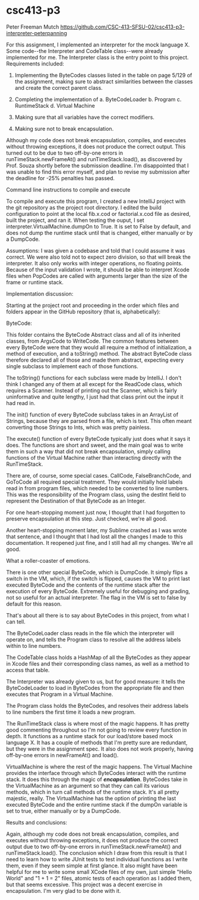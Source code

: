 # csc413-p3


Peter Freeman Mutch
https://github.com/CSC-413-SFSU-02/csc413-p3-interpreter-peterpanning

For this assignment, I implemented an interpreter for the mock language X. Some code--the Interpreter and CodeTable class--were already implemented for me. The Interpreter class is the entry point to this project. Requirements included:

1. Implementing the ByteCodes classes listed in the table on page 5/129 of the assignment, making sure to abstract similarities between the classes and create the correct parent class.

2. Completing the implementation of 
a. ByteCodeLoader
b. Program
c. RuntimeStack
d. Virtual Machine

3. Making sure that all variables have the correct modifiers. 

4. Making sure not to break encapsulation. 


Although my code does not break encapsulation, compiles, and executes without throwing exceptions, it does not produce the correct output. This turned out to be due to two off-by-one errors in runTimeStack.newFrameAt() and runTimeStack.load(), as discovered by Prof. Souza shortly before the submission deadline. I'm disappointed that I was unable to find this error myself, and plan to revise my submission after the deadline for -25% penalties has passed. 

Command line instructions to compile and execute

To compile and execute this program, I created a new IntelliJ project with the git repository as the project root directory. I edited the build configuration to point at the local fib.x.cod or factorial.x.cod file as desired, built the project, and ran it. When testing the ouput, I set interpreter.VirtualMachine.dumpOn to True. It is set to False by default, and does not dump the runtime stack until that is changed, either manually or by a DumpCode. 

Assumptions: I was given a codebase and told that I could assume it was correct. We were also told not to expect zero division, so that will break the interpreter. It also only works with integer operations, no floating points. Because of the input validation I wrote, it should be able to interpret Xcode files when PopCodes are called with arguments larger than the size of the frame or runtime stack. 

Implementation discussion:

Starting at the project root and proceeding in the order which files and folders appear in the GitHub repository (that is, alphabetically):

ByteCode:

This folder contains the ByteCode Abstract class and all of its inherited classes, from ArgsCode to WriteCode. The common features between every ByteCode were that they would all require a method of initialization, a method of execution, and a toString() method. The abstract ByteCode class therefore declared all of those and made them abstract, expecting every single subclass to implement each of those functions. 

The toString() functions for each subclass were made by IntelliJ. I don't think I changed any of them at all except for the ReadCode class, which requires a Scanner. Instead of printing out the Scanner, which is fairly uninformative and quite lengthy, I just had that class print out the input it had read in. 

The init() function of every ByteCode subclass takes in an ArrayList of Strings, because they are parsed from a file, which is text. This often meant converting those Strings to Ints, which was pretty painless.

The execute() function of every ByteCode typically just does what it says it does. The functions are short and sweet, and the main goal was to write them in such a way that did not break encapsulation, simply calling functions of the Virtual Machine rather than interacting directly with the RunTimeStack.

There are, of course, some special cases. CallCode, FalseBranchCode, and GoToCode all required special treatment. They would initially hold labels read in from program files, which needed to be converted to line numbers. This was the responsibility of the Program class, using the destInt field to represent the Destination of that ByteCode as an Integer. 

For one heart-stopping moment just now, I thought that I had forgotten to preserve encapsulation at this step. Just checked, we're all good. 

Another heart-stopping moment later, my Sublime crashed as I was wrote that sentence, and I thought that I had lost all the changes I made to this documentation. It reopened just fine, and I still had all my changes. We're all good. 

What a roller-coaster of emotions. 

There is one other special ByteCode, which is DumpCode. It simply flips a switch in the VM, which, if the switch is flipped, causes the VM to print last executed ByteCode and the contents of the runtime stack after the execution of every ByteCode. Extremely useful for debugging and grading, not so useful for an actual interpreter. The flag in the VM is set to false by default for this reason. 

That's about all there is to say about ByteCodes in this project, from what I can tell. 

The ByteCodeLoader class reads in the file which the interpreter will operate on, and tells the Program class to resolve all the address labels within to line numbers. 

The CodeTable class holds a HashMap of all the ByteCodes as they appear in Xcode files and their corresponding class names, as well as a method to access that table. 

The Interpreter was already given to us, but for good measure: it tells the ByteCodeLoader to load in ByteCodes from the appropriate file and then executes that Program in a Virtual Machine. 

The Program class holds the ByteCodes, and resolves their address labels to line numbers the first time it loads a new program. 

The RunTimeStack class is where most of the magic happens. It has pretty good commenting throughout so I'm not going to review every function in depth. It functions as a runtime stack for our load/store based mock language X. It has a couple of methods that I'm pretty sure are redundant, but they were in the assignment spec. It also does not work properly, having off-by-one errors in newFrameAt() and load(). 

VirtualMachine is where the rest of the magic happens. The Virtual Machine provides the interface through which ByteCodes interact with the runtime stack. It does this through the magic of ***encapsulation***. ByteCodes take in the VirtualMachine as an argument so that they can call its various methods, which in turn call methods of the runtime stack. It's all pretty majestic, really. The VirtualMachine has the option of printing the last executed ByteCode and the entire runtime stack if the dumpOn variable is set to true, either manually or by a DumpCode. 



Results and conclusions:

Again, although my code does not break encapsulation, compiles, and executes without throwing exceptions, it does not produce the correct output due to two off-by-one errors in runTimeStack.newFrameAt() and runTimeStack.load(). The conclusion which I draw from this result is that I need to learn how to write JUnit tests to test individual functions as I write them, even if they seem simple at first glance. It also might have been helpful for me to write some small XCode files of my own, just simple "Hello World" and "1 + 1 = 2" files, atomic tests of each operation as I added them, but that seems excessive. This project was a decent exercise in encapsulation. I'm very glad to be done with it. 


